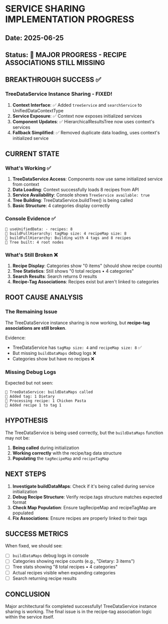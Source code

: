 # SERVICE SHARING IMPLEMENTATION PROGRESS

## Date: 2025-06-25
## Status: 🔧 MAJOR PROGRESS - RECIPE ASSOCIATIONS STILL MISSING

## BREAKTHROUGH SUCCESS ✅

### TreeDataService Instance Sharing - FIXED!
1. **Context Interface**: ✅ Added `treeService` and `searchService` to UnifiedDataContextType
2. **Service Exposure**: ✅ Context now exposes initialized services
3. **Component Updates**: ✅ HierarchicalResultsTree now uses context's services
4. **Fallback Simplified**: ✅ Removed duplicate data loading, uses context's initialized service

## CURRENT STATE

### What's Working ✅
1. **TreeDataService Access**: Components now use same initialized service from context
2. **Data Loading**: Context successfully loads 8 recipes from API  
3. **Service Availability**: Console shows `TreeService available: true`
4. **Tree Building**: TreeDataService.buildTree() is being called
5. **Basic Structure**: 4 categories display correctly

### Console Evidence ✅
```
🎯 useUnifiedData: - recipes: 8
🔧 buildFullHierarchy: tagMap size: 4 recipeMap size: 8  
🔧 buildFullHierarchy: Building with 4 tags and 8 recipes
🌳 Tree built: 4 root nodes
```

### What's Still Broken ❌
1. **Recipe Display**: Categories show "0 items" (should show recipe counts)
2. **Tree Statistics**: Still shows "0 total recipes • 4 categories"
3. **Search Results**: Search returns 0 results
4. **Recipe-Tag Associations**: Recipes exist but aren't linked to categories

## ROOT CAUSE ANALYSIS

### The Remaining Issue
The TreeDataService instance sharing is now working, but **recipe-tag associations are still broken**.

Evidence:
- TreeDataService has `tagMap size: 4` and `recipeMap size: 8` ✅
- But missing `buildDataMaps` debug logs ❌
- Categories show but have no recipes ❌

### Missing Debug Logs
Expected but not seen:
```
🔧 TreeDataService: buildDataMaps called
🔧 Added tag: 1 Dietary
🔧 Processing recipe: 1 Chicken Pasta  
🔧 Added recipe 1 to tag 1
```

## HYPOTHESIS

The TreeDataService is being used correctly, but the `buildDataMaps` function may not be:
1. **Being called** during initialization
2. **Working correctly** with the recipe/tag data structure
3. **Populating** the `tagRecipeMap` and `recipeTagMap`

## NEXT STEPS

1. **Investigate buildDataMaps**: Check if it's being called during service initialization
2. **Debug Recipe Structure**: Verify recipe.tags structure matches expected format
3. **Check Map Population**: Ensure tagRecipeMap and recipeTagMap are populated
4. **Fix Associations**: Ensure recipes are properly linked to their tags

## SUCCESS METRICS

When fixed, we should see:
- [ ] `buildDataMaps` debug logs in console
- [ ] Categories showing recipe counts (e.g., "Dietary: 3 items")
- [ ] Tree stats showing "8 total recipes • 4 categories"
- [ ] Actual recipes visible when expanding categories
- [ ] Search returning recipe results

## CONCLUSION

Major architectural fix completed successfully! TreeDataService instance sharing is working. The final issue is in the recipe-tag association logic within the service itself.